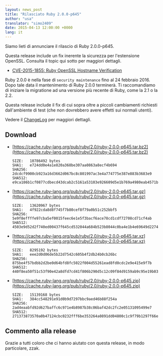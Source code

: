 ```yaml
---
layout: news_post
title: "Rilasciato Ruby 2.0.0-p645"
author: "usa"
translator: "simo2409"
date: 2015-04-13 12:00:00 +0000
lang: it
---
```


Siamo lieti di annunciare il rilascio di Ruby 2.0.0-p645.

Questa release include un fix inerente la sicurezza per l'estensione OpenSSL.
Consulta il topic qui sotto per maggiori dettagli.

* [CVE-2015-1855: Ruby OpenSSL Hostname Verification](https://www.ruby-lang.org/en/news/2015/04/13/ruby-openssl-hostname-matching-vulnerability/)

Ruby 2.0.0 è nella fase di `security maintenance` fino al 24 febbraio 2016.
Dopo tale data il mantenimento di Ruby 2.0.0 terminerà.
Ti raccomandiamo di iniziare la migratione ad una versione più recente di
Ruby, come la 2.1 o la 2.2.

Questa release include il fix di cui sopra oltre a piccoli cambiamenti richiesti
dall'ambiente di test (che non dovrebbero avere effetti sui normali utenti).

Vedere il [ChangeLog](http://svn.ruby-lang.org/repos/ruby/tags/v2_0_0_645/ChangeLog) per maggiori dettagli.

## Download

* [https://cache.ruby-lang.org/pub/ruby/2.0/ruby-2.0.0-p645.tar.bz2](https://cache.ruby-lang.org/pub/ruby/2.0/ruby-2.0.0-p645.tar.bz2)

      SIZE:   10786492 bytes
      SHA1:   e724dd0e4a1e820a368be307aa0863a8ecf4b694
      SHA256: 2dcdcf9900cb923a16d3662d067bc8c801997ac3e4a774775e387e883b3683e9
      SHA512: e9ca186b1cf0877cdbecd43dcab2c5161a53103e926609d5e1b769a4980eab4571bfd0951788b4fc92dfd9d10175b0f5f36ea2c7289e575a9db9b62c02f93185

* [https://cache.ruby-lang.org/pub/ruby/2.0/ruby-2.0.0-p645.tar.gz](https://cache.ruby-lang.org/pub/ruby/2.0/ruby-2.0.0-p645.tar.gz)

      SIZE:   13620967 bytes
      SHA1:   4f922cda8d8f745f7b80cef8f79a0b51c252bbf5
      SHA256: 5e9f8effffe97cba5ef0015feec6e1e5f3bacf6ace78cd1cdf72708cd71cf4ab
      SHA512: 4503e9d52d2f740ed00437f645cd532044a684b523b8044c0ba4e1b4e69649d2274d5b94fc8273acbbc19d3bb3f15375b93de5140d39f973f2fbb746500633b8

* [https://cache.ruby-lang.org/pub/ruby/2.0/ruby-2.0.0-p645.tar.xz](https://cache.ruby-lang.org/pub/ruby/2.0/ruby-2.0.0-p645.tar.xz)

      SIZE:   8295192 bytes
      SHA1:   eee2d0d06de5b22d7542c605b4f2db24b0cb26bc
      SHA256: 875be4f57bdbb2d2be0d64bfd8fc5022f004d55261ead8fd0cdc2e9e415e9f7b
      SHA512: 440f8ea50f51c53f90e42a8dfd7cd41f806b290d5c12c09f84d9159ab9c95e19b036cd8a5dc788844da501b9fcd1fa8ad8352ef7417998debc1b43a61a4ea4dc

* [https://cache.ruby-lang.org/pub/ruby/2.0/ruby-2.0.0-p645.zip](https://cache.ruby-lang.org/pub/ruby/2.0/ruby-2.0.0-p645.zip)

      SIZE:   15139168 bytes
      SHA1:   384cc548291e91d0b9d7297bbc9aed46b88f254a
      SHA256: 2ad4eaabfd92d627baffc6c971e4b8987b38c06baf42dc2fc2e05131095499e7
      SHA512: 271373873570a0b47124cbc0232fff6be353264a0891dd04800c1c9f79b1297f66e0d4e817f474432b20cbf055c8f421548a11a6ec19b68dad16cc78f1ba9876

## Commento alla release

Grazie a tutti coloro che ci hanno aiutato con questa release, in modo particolare, zzak.
